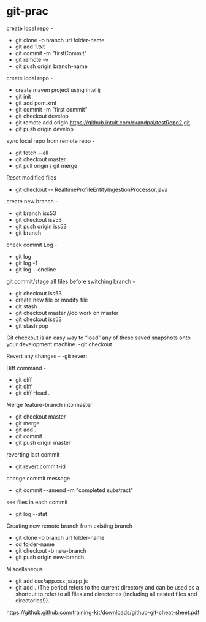 # git-prac
create local repo -
- git clone -b branch url folder-name
- git add 1.txt
- git commit -m "firstCommit"
- git remote -v
- git push origin branch-name
 
create local repo -
- create maven project using intellij
- git init
- git add pom.xml
- git commit -m "first commit"
- git checkout develop
- git remote add origin https://github.intuit.com/rkandpal/testRepo2.git
- git push origin develop
  
sync local repo from remote repo -
- git fetch --all
- git checkout master
- git pull origin / git merge
  
Reset modified files -
- git checkout -- RealtimeProfileEntityIngestionProcessor.java

create new branch -
- git branch iss53
- git checkout iss53
- git push origin iss53    <this is generic command to push changes to a branch>
- git branch
  
check commit Log -
- git log
- git log -1
- git log --oneline
  
git commit/stage all files before switching branch -
- git checkout iss53
- create new file or modify file
- git stash
- git checkout master
//do work on master
- git checkout iss53
- git stash pop <this will show all the files> 
 
Git checkout is an easy way to “load” any of these saved snapshots onto your development machine.
-git checkout <commit-id>
  
Revert any changes -
-git revert <commit-id>
 
Diff command -
- git diff <commit-id> <commit-id>
- git diff <commit-id> <commit-id> <file-name>
- git diff Head .
 
Merge feature-branch into master
- git checkout master
- git merge <feature-branch>
- git add .
- git commit
- git push origin master

reverting last commit
- git revert commit-id
 
change commit message
- git commit --amend -m "completed substract"

see files in each commit
- git log --stat

Creating new remote branch from existing branch
- git clone -b branch url folder-name
- cd folder-name
- git checkout -b new-branch
- git push origin new-branch

Miscellaneous
- git add css/app.css js/app.js
- git add . (The period refers to the current directory and can be used as a shortcut to refer to all files and directories (including all nested files and directories!)).


https://github.github.com/training-kit/downloads/github-git-cheat-sheet.pdf
